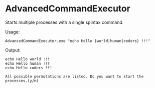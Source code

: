 # AdvancedCommandExecutor
Starts multiple processes with a single spintax command.

Usage:
```
AdvancedCommandExecutor.exe "echo Hello {world|human|coders} !!!"
```
Output: 

```
echo Hello world !!!
echo Hello human !!!
echo Hello coders !!!

All possible permutations are listed. Do you want to start the processes.(y/n)

```